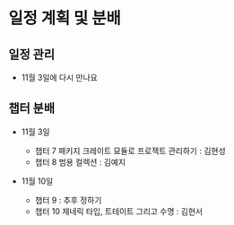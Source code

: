 # 일정 계획 및 분배

## 일정 관리

- 11월 3일에 다시 만나요

## 챕터 분배

- 11월 3일
  - 챕터 7 패키지 크레이트 묘듈로 프로젝트 관리하기 : 김현성
  - 챕터 8 범용 컬렉션 : 김예지

- 11월 10일
  - 챕터 9 : 추후 정하기
  - 챕터 10 제네릭 타입, 트테이트 그리고 수명 : 김현서
